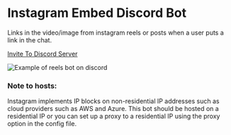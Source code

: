# Instagram Embed Discord Bot
Links in the video/image from instagram reels or posts when a user puts a link in the chat.

[Invite To Discord Server](https://discord.com/oauth2/authorize?client_id=815695225678463017&scope=bot&permissions=18432)

![Example of reels bot on discord](https://github.com/bman46/Instagram-Reels-Bot/raw/master/Example.PNG)

### Note to hosts:
Instagram implements IP blocks on non-residential IP addresses such as cloud providers such as AWS and Azure. This bot should be hosted on a residential IP or you can set up a proxy to a residential IP using the proxy option in the config file.
